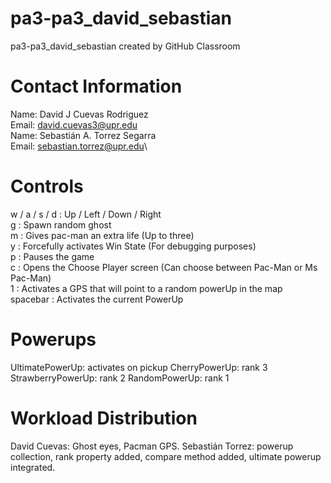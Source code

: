# pa3-pa3_david_sebastian
pa3-pa3_david_sebastian created by GitHub Classroom
# Contact Information
Name: David J Cuevas Rodriguez \
Email: david.cuevas3@upr.edu \
Name: Sebastián A. Torrez Segarra\
Email: sebastian.torrez@upr.edu\
# Controls
w / a / s / d : Up / Left / Down / Right \
g : Spawn random ghost \
m : Gives pac-man an extra life (Up to three) \
y : Forcefully activates Win State (For debugging purposes) \
p : Pauses the game \
c : Opens the Choose Player screen (Can choose between Pac-Man or Ms Pac-Man) \
1 : Activates a GPS that will point to a random powerUp in the map \
spacebar : Activates the current PowerUp
# Powerups
UltimatePowerUp: activates on pickup
CherryPowerUp: rank 3
StrawberryPowerUp: rank 2
RandomPowerUp: rank 1
# Workload Distribution
David Cuevas: Ghost eyes, Pacman GPS.
Sebastián Torrez: powerup collection, rank property added, compare method added, ultimate powerup integrated.
